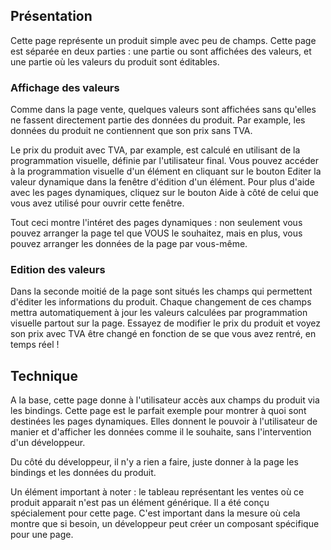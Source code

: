## Présentation

Cette page représente un produit simple avec peu de champs.
Cette page est séparée en deux parties : une partie ou sont affichées des valeurs, et une partie où les valeurs du produit sont éditables.

### Affichage des valeurs

Comme dans la page vente, quelques valeurs sont affichées sans qu'elles ne fassent directement partie des données du produit. Par example, les données du produit ne contiennent que son prix sans TVA.

Le prix du produit avec TVA, par example, est calculé en utilisant de la programmation visuelle, définie par l'utilisateur final.
Vous pouvez accéder à la programmation visuelle d'un élément en cliquant sur le bouton <strap-button frozen>Editer la valeur dynamique</strap-button> dans la fenêtre d'édition d'un élément.
Pour plus d'aide avec les pages dynamiques, cliquez sur le bouton <strap-button frozen>Aide</strap-button> à côté de celui que vous avez utilisé pour ouvrir cette fenêtre.

Tout ceci montre l'intéret des pages dynamiques : non seulement vous pouvez arranger la page tel que VOUS le souhaitez, mais en plus, vous pouvez arranger les données de la page par vous-même.

### Edition des valeurs

Dans la seconde moitié de la page sont situés les champs qui permettent d'éditer les informations du produit.
Chaque changement de ces champs mettra automatiquement à jour les valeurs calculées par programmation visuelle partout sur la page.
Essayez de modifier le prix du produit et voyez son prix avec TVA être changé en fonction de se que vous avez rentré, en temps réel !

## Technique

A la base, cette page donne à l'utilisateur accès aux champs du produit via les bindings.
Cette page est le parfait exemple pour montrer à quoi sont destinées les pages dynamiques. Elles donnent le pouvoir à l'utilisateur de manier et d'afficher les données comme il le souhaite, sans l'intervention d'un développeur.

Du côté du développeur, il n'y a rien a faire, juste donner à la page les bindings et les données du produit.

Un élément important à noter : le tableau représentant les ventes où ce produit apparait n'est pas un élément générique. Il a été conçu spécialement pour cette page. C'est important dans la mesure où cela montre que si besoin, un développeur peut créer un composant spécifique pour une page.